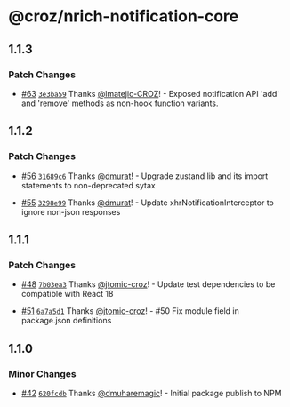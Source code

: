 # @croz/nrich-notification-core

## 1.1.3

### Patch Changes

- [#63](https://github.com/croz-ltd/nrich-frontend/pull/63) [`3e3ba59`](https://github.com/croz-ltd/nrich-frontend/commit/3e3ba590a6a45ce62c89b3f5aea3487024c45f68) Thanks [@lmatejic-CROZ](https://github.com/lmatejic-CROZ)! - Exposed notification API 'add' and 'remove' methods as non-hook function variants.

## 1.1.2

### Patch Changes

- [#56](https://github.com/croz-ltd/nrich-frontend/pull/56) [`31689c6`](https://github.com/croz-ltd/nrich-frontend/commit/31689c652bde92ef1a6865e5de9aa4977804412c) Thanks [@dmurat](https://github.com/dmurat)! - Upgrade zustand lib and its import statements to non-deprecated sytax

- [#55](https://github.com/croz-ltd/nrich-frontend/pull/55) [`3298e99`](https://github.com/croz-ltd/nrich-frontend/commit/3298e99e0a9da0e90ab37c3d116e9aaff6c45d83) Thanks [@dmurat](https://github.com/dmurat)! - Update xhrNotificationInterceptor to ignore non-json responses

## 1.1.1

### Patch Changes

- [#48](https://github.com/croz-ltd/nrich-frontend/pull/48) [`7b03ea3`](https://github.com/croz-ltd/nrich-frontend/commit/7b03ea332ee993ffb0df27cb5c5c0dfea37c16f3) Thanks [@jtomic-croz](https://github.com/jtomic-croz)! - Update test dependencies to be compatible with React 18

- [#51](https://github.com/croz-ltd/nrich-frontend/pull/51) [`6a7a5d1`](https://github.com/croz-ltd/nrich-frontend/commit/6a7a5d145ef2c8888c09569bc4c552f65599fca2) Thanks [@jtomic-croz](https://github.com/jtomic-croz)! - #50 Fix module field in package.json definitions

## 1.1.0

### Minor Changes

- [#42](https://github.com/croz-ltd/nrich-frontend/pull/42) [`620fcdb`](https://github.com/croz-ltd/nrich-frontend/commit/620fcdbe526c8f616547b02785d720e6b0a4f4fd) Thanks [@dmuharemagic](https://github.com/dmuharemagic)! - Initial package publish to NPM
